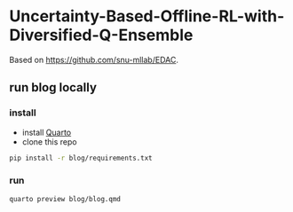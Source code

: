 # Uncertainty-Based-Offline-RL-with-Diversified-Q-Ensemble

Based on https://github.com/snu-mllab/EDAC.

## run blog locally

### install

* install [Quarto](https://quarto.org/docs/download/)
* clone this repo

```bash
pip install -r blog/requirements.txt
```

### run

```bash
quarto preview blog/blog.qmd
```
